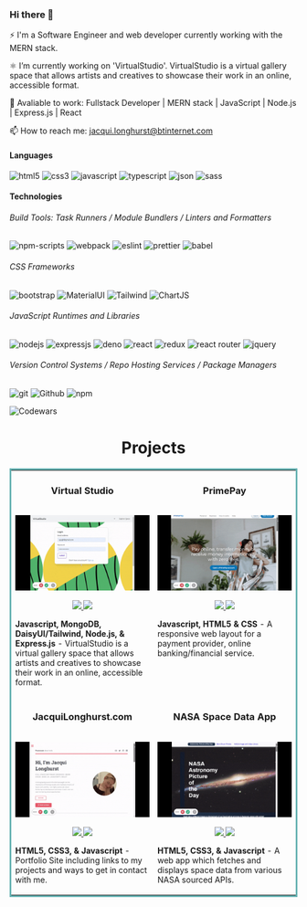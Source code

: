 ### Hi there 👋

<!--
**jalonghurst/jalonghurst** is a ✨ _special_ ✨ repository because its `README.md` (this file) appears on your GitHub profile.

Here are some ideas to get you started:

- 🌱 I’m currently learning ...
- 👯 I’m looking to collaborate on ...
- 🤔 I’m looking for help with ...
- 😄 Pronouns: ...
-->

⚡ I'm a Software Engineer and web developer currently working with the MERN stack.
 
⚛ I’m currently working on 'VirtualStudio'. VirtualStudio is a virtual gallery space that allows artists and creatives to showcase their work in an online, accessible format.

💬 Avaliable to work: Fullstack Developer | MERN stack | JavaScript | Node.js | Express.js | React

📫 How to reach me: jacqui.longhurst@btinternet.com 

#### Languages

![html5](https://img.shields.io/badge/HTML5-E34F26?style=for-the-badge&logo=html5&logoColor=white)
![css3](https://img.shields.io/badge/CSS3-1572B6?style=for-the-badge&logo=css3&logoColor=white)
![javascript](https://img.shields.io/badge/JavaScript-323330?style=for-the-badge&logo=javascript&logoColor=F7DF1E)
![typescript](https://img.shields.io/badge/TypeScript-007ACC?style=for-the-badge&logo=typescript&logoColor=white)
![json](https://img.shields.io/badge/json-5E5C5C?style=for-the-badge&logo=json&logoColor=white)
![sass](https://img.shields.io/badge/Sass-CC6699?style=for-the-badge&logo=sass&logoColor=white)


#### Technologies

###### Build Tools: Task Runners / Module Bundlers / Linters and Formatters
![npm-scripts](https://img.shields.io/badge/npm-scripts-1A2C34?style=for-the-badge&logo=npm-scripts&logoColor=F7BA3E)
![webpack](https://img.shields.io/badge/Webpack-338833?style=for-the-badge&logo=Webpack&logoColor=white)
![eslint](https://img.shields.io/badge/eslint-3A33D1?style=for-the-badge&logo=eslint&logoColor=white)
![prettier](https://img.shields.io/badge/prettier-1A2C34?style=for-the-badge&logo=prettier&logoColor=F7BA3E)
![babel](https://img.shields.io/badge/Babel-F9DC3E?style=for-the-badge&logo=babel&logoColor=white)

###### CSS Frameworks 
![bootstrap](https://img.shields.io/badge/Bootstrap-563D7C?style=for-the-badge&logo=bootstrap&logoColor=white)
![MaterialUI](https://img.shields.io/badge/materialUI-323330?style=for-the-badge&logo=mui&logoColor=61DAFB)
![Tailwind](https://img.shields.io/badge/tailwind-007ACC?style=for-the-badge&logo=tailwindcss&logoColor=white)
![ChartJS](https://img.shields.io/badge/chartJS-F7BA3E?style=for-the-badge&logo=chartdotjs&logoColor=white)

###### JavaScript Runtimes and Libraries 
![nodejs](https://img.shields.io/badge/Node.js-339933?style=for-the-badge&logo=nodedotjs&logoColor=white)
![expressjs](https://img.shields.io/badge/Express.js-20232A?style=for-the-badge&logo=express&logoColor=white)
![deno](https://img.shields.io/badge/Deno-CC6699?style=for-the-badge&logo=deno&logoColor=white)
![react](https://img.shields.io/badge/React-20232A?style=for-the-badge&logo=react&logoColor=61DAFB)
![redux](https://img.shields.io/badge/Redux-593D88?style=for-the-badge&logo=redux&logoColor=white)
![react router](https://img.shields.io/badge/React_Router-CA4245?style=for-the-badge&logo=react-router&logoColor=white)
![jquery](https://img.shields.io/badge/jQuery-0769AD?style=for-the-badge&logo=jquery&logoColor=white)
###### Version Control Systems / Repo Hosting Services / Package Managers
![git](https://img.shields.io/badge/Git-F05032?style=for-the-badge&logo=git&logoColor=white)
![Github](https://img.shields.io/badge/github-338833?style=for-the-badge&logo=github&logoColor=F7BA3E)
![npm](https://img.shields.io/badge/npm-CB3837?style=for-the-badge&logo=npm&logoColor=white)

![Codewars](https://github.r2v.ch/codewars?user=jalonghurst&stroke=COLOR)

<h1 align="center">Projects</h1>
<table bordercolor="#66b2b2">
  
  <tr>
    <td width="50%" valign="top">
      <h3 align="center">Virtual Studio</h3>
        <br />
        <a target="_blank" href="https://virtualstudio.onrender.com/">
            <img src="vs1.gif" width="100%" alt="Visual Studio App"/>
        </a>
        <br />
        <p align="center">
          
  <a href="https://github.com/jalonghurst/VirtualStudio" target="_blank">
    <img src="https://img.shields.io/static/v1?label=|&message=REPO&color=23555f&style=plastic&logo=github&logo-color=white"/>
  </a>  
  <a href="https://virtualstudio.onrender.com/" target="_blank">
    <img src="https://img.shields.io/static/v1?label=|&message=WEBSITE&color=cdf998&style=plastic&logo=wordpress&logo-color=white"/>
  </a>
      </p>
        <p><strong>Javascript, MongoDB, DaisyUI/Tailwind, Node.js, & Express.js</strong> - VirtualStudio is a virtual gallery space that allows artists and creatives to showcase their work in an online, accessible format.</p>
    </td>
    <td width="50%" valign="top">
      <h3 align="center">PrimePay</h3>
        <br />
      <a target="_blank" href="https://jalonghurst.github.io/PrimePay/">
            <img src="primepay.gif" width="100%"  alt="PrimePay: Payment Provider Web Layout"/>
        </a>
        <br />
        <p align="center">
          
  <a href="https://github.com/jalonghurst/PrimePay" target="_blank">
    <img src="https://img.shields.io/static/v1?label=|&message=REPO&color=23555f&style=plastic&logo=github&logo-color=white"/>
  </a>
  <a href="https://jalonghurst.github.io/PrimePay/" target="_blank">
    <img src="https://img.shields.io/static/v1?label=|&message=WEBSITE&color=cdf998&style=plastic&logo=wordpress&logo-color=white"/>
  </a>
      </p>
        <p><strong>Javascript, HTML5 & CSS</strong> - A responsive web layout for a payment provider, online banking/financial service.</p>
    </td>
  </tr>
  
  <tr>
    <td width="50%" valign="top">
      <h3 align="center">JacquiLonghurst.com</h3>
      <br />
        <a target="_blank" href="https://jacquilonghurst.netlify.app/">
          <img src="profile.gif" width="100%" alt="Portfolio"/>
        </a>
      <br />
        <p align="center">
  <a href="https://github.com/jalonghurst/developer-portfolio-2023" target="_blank">
    <img src="https://img.shields.io/static/v1?label=|&message=REPO&color=23555f&style=plastic&logo=github&logo-color=white"/>
  </a>
  <a href="https://jacquilonghurst.netlify.app/" target="_blank">
    <img src="https://img.shields.io/static/v1?label=|&message=WEBSITE&color=cdf998&style=plastic&logo=wordpress&logo-color=white"/>
  </a>
      </p>
        <p><strong>HTML5, CSS3, & Javascript</strong> - Portfolio Site including links to my projects and ways to get in contact with me.</p>
    </td>
    <td width="50%" valign="top">
      <h3 align="center">NASA Space Data App</h3>
        <br />
        <a target="_blank" href="https://jalonghurst.github.io/NASA-space-data/">
          <img src="nasa.gif" width="100%" alt="NASA Space Data App"/>
        </a>
        <br />
        <p align="center">
          
  <a href="https://github.com/jalonghurst/NASA-space-data" target="_blank">
    <img src="https://img.shields.io/static/v1?label=|&message=REPO&color=23555f&style=plastic&logo=github&logo-color=white"/>
  </a>
  <a href="https://jalonghurst.github.io/NASA-space-data/" target="_blank">
    <img src="https://img.shields.io/static/v1?label=|&message=WEBSITE&color=cdf998&style=plastic&logo=wordpress&logo-color=white"/>
  </a>
      </p>
        <p><strong>HTML5, CSS3, & Javascript</strong> - A web app which fetches and displays space data from various NASA sourced APIs.</p>
    </td>
  </tr>
</table>
